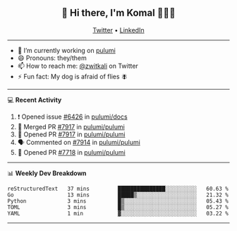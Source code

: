 <h2 align="center"> 👋 Hi there, I'm Komal 🧑🏾‍💻 </h2>
<p align="center">
    <a href="https://twitter.com/zwitkali">Twitter</a> •
    <a href="https://www.linkedin.com/in/komal-ali/">LinkedIn</a>
</p>

--------

- 🔭 I’m currently working on [pulumi](https://github.com/pulumi/pulumi)
- 😄 Pronouns: they/them
- 📫 How to reach me: [@zwitkali](https://twitter.com/zwitkali) on Twitter
- ⚡ Fun fact: My dog is afraid of flies 🪰

--------
💻 **Recent Activity**

<!--START_SECTION:activity-->
1. ❗️ Opened issue [#6426](https://github.com/pulumi/docs/issues/6426) in [pulumi/docs](https://github.com/pulumi/docs)
2. 🎉 Merged PR [#7917](https://github.com/pulumi/pulumi/pull/7917) in [pulumi/pulumi](https://github.com/pulumi/pulumi)
3. 💪 Opened PR [#7917](https://github.com/pulumi/pulumi/pull/7917) in [pulumi/pulumi](https://github.com/pulumi/pulumi)
4. 🗣 Commented on [#7914](https://github.com/pulumi/pulumi/issues/7914) in [pulumi/pulumi](https://github.com/pulumi/pulumi)
5. 💪 Opened PR [#7718](https://github.com/pulumi/pulumi/pull/7718) in [pulumi/pulumi](https://github.com/pulumi/pulumi)
<!--END_SECTION:activity-->

--------

📊 **Weekly Dev Breakdown**
<!--START_SECTION:waka-->
```text
reStructuredText   37 mins         ███████████████░░░░░░░░░░   60.63 % 
Go                 13 mins         █████▒░░░░░░░░░░░░░░░░░░░   21.32 % 
Python             3 mins          █▒░░░░░░░░░░░░░░░░░░░░░░░   05.43 % 
TOML               3 mins          █▒░░░░░░░░░░░░░░░░░░░░░░░   05.27 % 
YAML               1 min           ▓░░░░░░░░░░░░░░░░░░░░░░░░   03.22 % 
```
<!--END_SECTION:waka-->

--------